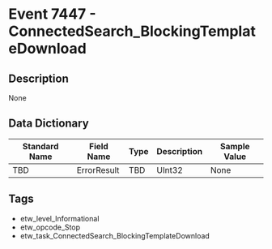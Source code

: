 # Event 7447 - ConnectedSearch_BlockingTemplateDownload

## Description
None

## Data Dictionary
|Standard Name|Field Name|Type|Description|Sample Value|
|---|---|---|---|---|
|TBD|ErrorResult|TBD|UInt32|None|None|

## Tags
* etw_level_Informational
* etw_opcode_Stop
* etw_task_ConnectedSearch_BlockingTemplateDownload